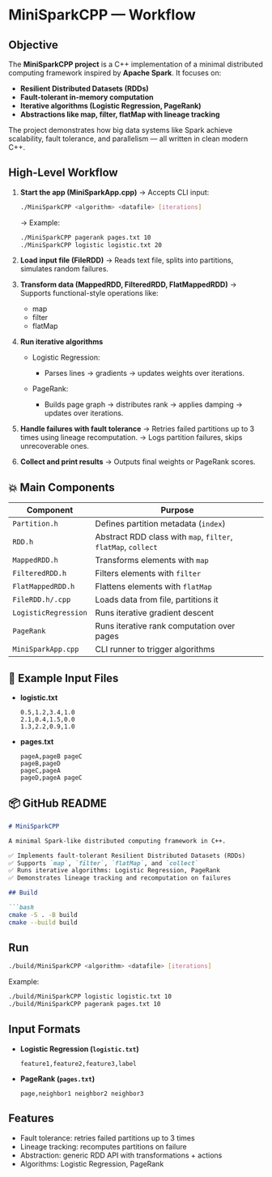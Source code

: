 # MiniSparkCPP — Workflow

## Objective

The **MiniSparkCPP project** is a C++ implementation of a minimal distributed computing framework inspired by **Apache Spark**.
It focuses on:

* **Resilient Distributed Datasets (RDDs)**
* **Fault-tolerant in-memory computation**
* **Iterative algorithms (Logistic Regression, PageRank)**
* **Abstractions like map, filter, flatMap with lineage tracking**

The project demonstrates how big data systems like Spark achieve scalability, fault tolerance, and parallelism — all written in clean modern C++.

## High-Level Workflow

1. **Start the app (MiniSparkApp.cpp)**
   → Accepts CLI input:

   ```bash
   ./MiniSparkCPP <algorithm> <datafile> [iterations]
   ```

   → Example:

   ```bash
   ./MiniSparkCPP pagerank pages.txt 10
   ./MiniSparkCPP logistic logistic.txt 20
   ```

2. **Load input file (FileRDD)**
   → Reads text file, splits into partitions, simulates random failures.

3. **Transform data (MappedRDD, FilteredRDD, FlatMappedRDD)**
   → Supports functional-style operations like:

   * map
   * filter
   * flatMap

4. **Run iterative algorithms**

   * Logistic Regression:

     * Parses lines → gradients → updates weights over iterations.
   * PageRank:

     * Builds page graph → distributes rank → applies damping → updates over iterations.

5. **Handle failures with fault tolerance**
   → Retries failed partitions up to 3 times using lineage recomputation.
   → Logs partition failures, skips unrecoverable ones.

6. **Collect and print results**
   → Outputs final weights or PageRank scores.

## 💥 Main Components

| Component            | Purpose                                                       |
| -------------------- | ------------------------------------------------------------- |
| `Partition.h`        | Defines partition metadata (`index`)                          |
| `RDD.h`              | Abstract RDD class with `map`, `filter`, `flatMap`, `collect` |
| `MappedRDD.h`        | Transforms elements with `map`                                |
| `FilteredRDD.h`      | Filters elements with `filter`                                |
| `FlatMappedRDD.h`    | Flattens elements with `flatMap`                              |
| `FileRDD.h/.cpp`     | Loads data from file, partitions it                           |
| `LogisticRegression` | Runs iterative gradient descent                               |
| `PageRank`           | Runs iterative rank computation over pages                    |
| `MiniSparkApp.cpp`   | CLI runner to trigger algorithms                              |

## 🚀 Example Input Files

* **logistic.txt**

  ```
  0.5,1.2,3.4,1.0
  2.1,0.4,1.5,0.0
  1.3,2.2,0.9,1.0
  ```

* **pages.txt**

  ```
  pageA,pageB pageC
  pageB,pageD
  pageC,pageA
  pageD,pageA pageC
  ```

## 📦 GitHub README

```markdown
# MiniSparkCPP

A minimal Spark-like distributed computing framework in C++.

✅ Implements fault-tolerant Resilient Distributed Datasets (RDDs)  
✅ Supports `map`, `filter`, `flatMap`, and `collect`  
✅ Runs iterative algorithms: Logistic Regression, PageRank  
✅ Demonstrates lineage tracking and recomputation on failures

## Build

```bash
cmake -S . -B build
cmake --build build
```

## Run

```bash
./build/MiniSparkCPP <algorithm> <datafile> [iterations]
```

Example:

```bash
./build/MiniSparkCPP logistic logistic.txt 10
./build/MiniSparkCPP pagerank pages.txt 10
```

## Input Formats

* **Logistic Regression (`logistic.txt`)**

  ```
  feature1,feature2,feature3,label
  ```

* **PageRank (`pages.txt`)**

  ```
  page,neighbor1 neighbor2 neighbor3
  ```

## Features

* Fault tolerance: retries failed partitions up to 3 times
* Lineage tracking: recomputes partitions on failure
* Abstraction: generic RDD API with transformations + actions
* Algorithms: Logistic Regression, PageRank
